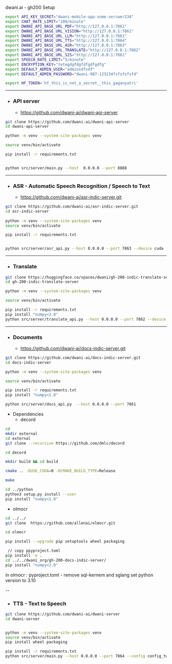 dwani.ai - gh200 Setup

```bash
export API_KEY_SECRET="dwani-mobile-app-some-sercwer234"
export CHAT_RATE_LIMIT="100/minute"
export DWANI_API_BASE_URL_PDF="http://127.0.0.1:7861"
export DWANI_API_BASE_URL_VISION="http://127.0.0.1:7861"
export DWANI_API_BASE_URL_LLM="http://127.0.0.1:7861"
export DWANI_API_BASE_URL_TTS="http://127.0.0.1:7864"
export DWANI_API_BASE_URL_ASR="http://127.0.0.1:7863"
export DWANI_API_BASE_URL_TRANSLATE="http://127.0.0.1:7862"
export DWANI_API_BASE_URL_S2S="http://127.0.0.1:7861"
export SPEECH_RATE_LIMIT="5/minute"
export ENCRYPTION_KEY="tetegdgfdgfdfgdfgdfg"
export DEFAULT_ADMIN_USER="adminsdfsdf"
export DEFAULT_ADMIN_PASSWORD="dwani-987-123234fsfsfsfsfd"

export HF_TOKEN='hf_this_is_not_a_secret__this_gaganyatri'
```
---

- ### API server 
  - https://github.com/dwani-ai/dwani-api-server
```bash
git clone https://github.com/dwani-ai/dwani-api-server
cd dwani-api-server

python -m venv --system-site-packages venv

source venv/bin/activate

pip install -r requirements.txt


python src/server/main.py --host  0.0.0.0 --port 8888
```

----

- ### ASR - Automatic Speech Recognition / Speech to Text
    - https://github.com/dwani-ai/asr-indic-server.git
```bash
git clone https://github.com/dwani-ai/asr-indic-server.git
cd asr-indic-server
    
python -m venv --system-site-packages venv
source venv/bin/activate

pip install -r requirements.txt


python src/server/asr_api.py --host 0.0.0.0 --port 7863 --device cuda

```
----

- ### Translate

```bash
git clone https://huggingface.co/spaces/dwani/gh-200-indic-translate-server
cd gh-200-indic-translate-server

python -m venv --system-site-packages venv

source venv/bin/activate

pip install -r requirements.txt
pip install "numpy<2.0"
python src/server/translate_api.py --host 0.0.0.0 --port 7862 --device cuda
```

--- 
- ### Documents 
  - https://github.com/dwani-ai/docs-indic-server.git
```bash
git clone https://github.com/dwani-ai/docs-indic-server.git
cd docs-indic-server

python -m venv --system-site-packages venv

source venv/bin/activate

pip install -r requirements.txt
pip install "numpy<2.0"

python src/server/docs_api.py  --host 0.0.0.0 --port 7861
```

- Dependencies
  - decord

```bash
cd
mkdir external
cd external
git clone --recursive https://github.com/dmlc/decord

cd decord

mkdir build && cd build

cmake .. -DUSE_CUDA=0 -DCMAKE_BUILD_TYPE=Release

make

cd ../python
python3 setup.py install --user
pip install "numpy<2.0"

```
<!-- 
// pwd=$PWD
// echo "PYTHONPATH=$PYTHONPATH:$pwd" >> ~/.bashrc
// source ~/.bashrc
### option 2: install with setuptools
-->

- olmocr

```bash
cd ../../
git clone  https://github.com/allenai/olmocr.git

cd olmocr

pip install --upgrade pip setuptools wheel packaging

 // copy ppyproject.toml
pip install -e .
cd ../../dwani_org/gh-200-docs-indic-server/
pip install "numpy<2.0"
```
in olmocr :  pyproject.toml - remove sql-kernem and sglang
set python version to 3.10
<!--

diff --git a/pyproject.toml b/pyproject.toml
index 0eec834..431216f 100644
--- a/pyproject.toml
+++ b/pyproject.toml
@@ -17,7 +17,7 @@ classifiers = [
 authors = [
     {name = "Allen Institute for Artificial Intelligence", email = "jakep@allenai.org"}
 ]
-requires-python = ">=3.11"git 
+requires-python = ">=3.10"
 dependencies = [
   "cached-path",
   "smart_open",
@@ -50,8 +50,6 @@ Changelog = "https://github.com/allenai/olmocr/blob/main/CHANGELOG.md"
 
 [project.optional-dependencies]
 gpu = [
-    "sgl-kernel==0.0.3.post1",
-    "sglang[all]==0.4.2",
 ]
 
 dev = [
 -->

 --

- ### TTS - Text to Speech 
```bash
git clone https://github.com/dwani-ai/dwani-server
cd dwani-server


python -m venv --system-site-packages venv
source venv/bin/activate
pip install wheel packaging

pip install -r requirements.txt
python src/server/main.py --host 0.0.0.0 --port 7864 --config config_two
```


